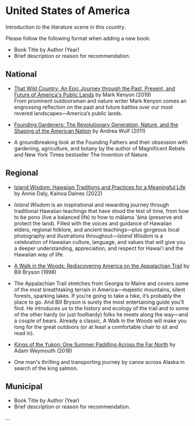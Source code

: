 # United States of America

Introduction to the literature scene in this country.

Please follow the following format when adding a new book:

- Book Title by Author (Year)
- Brief description or reason for recommendation.

## National

- [That Wild Country: An Epic Journey through the Past, Present, and Future of America's Public Lands](https://www.goodreads.com/book/show/53043941-that-wild-country) by Mark Kenyon (2019)  
   From prominent outdoorsman and nature writer Mark Kenyon comes an engrossing reflection on the past and future battles over our most revered landscapes—America’s public lands.

- [Founding Gardeners: The Revolutionary Generation, Nature, and the Shaping of the American Nation](https://www.goodreads.com/book/show/8770487-founding-gardeners) by Andrea Wulf (2011)
- A groundbreaking look at the Founding Fathers and their obsession with gardening, agriculture, and botany by the author of Magnificent Rebels and New York Times bestseller The Invention of Nature. 

## Regional

- [Island Wisdom: Hawaiian Traditions and Practices for a Meaningful Life](https://www.goodreads.com/book/show/63135156-island-wisdom) by Annie Daly, Kainoa Daines (2022)
- *Island Wisdom* is an inspirational and rewarding journey through traditional Hawaiian teachings that have stood the test of time, from how to be pono (live a balanced life) to how to mālama 'āina (preserve and protect the land). Filled with the voices and guidance of Hawaiian elders, regional folklore, and ancient teachings—plus gorgeous local photography and illustrations throughout—*Island Wisdom* is a celebration of Hawaiian culture, language, and values that will give you a deeper understanding, appreciation, and respect for Hawai'i and the Hawaiian way of life.

- [A Walk in the Woods: Rediscovering America on the Appalachian Trail](https://www.goodreads.com/book/show/9791.A_Walk_in_the_Woods) by Bill Bryson (1998)
- The Appalachian Trail stretches from Georgia to Maine and covers some of the most breathtaking terrain in America—majestic mountains, silent forests, sparking lakes. If you’re going to take a hike, it’s probably the place to go. And Bill Bryson is surely the most entertaining guide you’ll find. He introduces us to the history and ecology of the trail and to some of the other hardy (or just foolhardy) folks he meets along the way—and a couple of bears. Already a classic, A Walk in the Woods will make you long for the great outdoors (or at least a comfortable chair to sit and read in).

- [Kings of the Yukon: One Summer Paddling Across the Far North](https://www.goodreads.com/book/show/40068378-kings-of-the-yukon) by Adam Weymouth (2018)
- One man's thrilling and transporting journey by canoe across Alaska in search of the king salmon.

## Municipal

- Book Title by Author (Year)
- Brief description or reason for recommendation.

...

